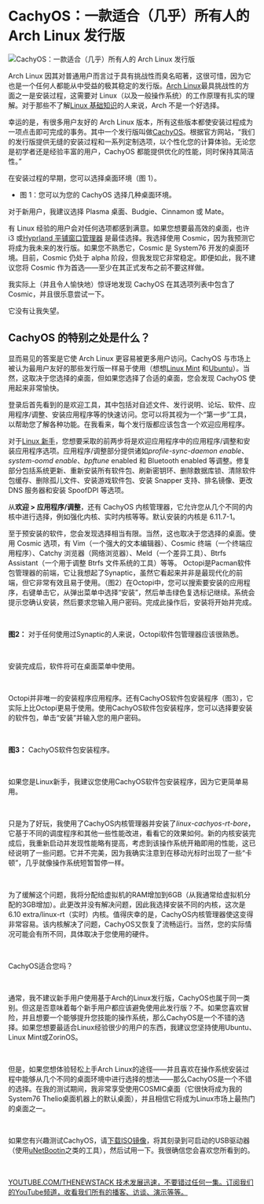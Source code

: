 # CachyOS：一款适合（几乎）所有人的 Arch Linux 发行版

![CachyOS：一款适合（几乎）所有人的 Arch Linux 发行版](https://cdn.thenewstack.io/media/2024/12/fc5cdb8e-cachyoshero-1024x628.jpg)

Arch Linux 因其对普通用户而言过于具有挑战性而臭名昭著，这很可惜，因为它也是一个任何人都能从中受益的极其稳定的发行版。[Arch Linux](https://archlinux.org/)最具挑战性的方面之一是安装过程，这需要对 Linux（以及一般操作系统）的工作原理有扎实的理解。对于那些不了解[Linux 基础知识](https://thenewstack.io/learning-linux-start-here/)的人来说，Arch 不是一个好选择。

幸运的是，有很多用户友好的 Arch Linux 版本，所有这些版本都使安装过程成为一项点击即可完成的事务。其中一个发行版叫做[CachyOS](https://cachyos.org/)。根据官方网站，“我们的发行版提供无缝的安装过程和一系列定制选项，以个性化您的计算体验。无论您是初学者还是经验丰富的用户，CachyOS 都能提供优化的性能，同时保持其简洁性。”

在安装过程的早期，您可以选择桌面环境（图 1）。

- 图 1：您可以为您的 CachyOS 选择几种桌面环境。

对于新用户，我建议选择 Plasma 桌面、Budgie、Cinnamon 或 Mate。

有 Linux 经验的用户会对任何选项都感到满意。如果您想要最高效的桌面，也许 i3 或[Hyprland 平铺窗口管理器](https://www.youtube.com/watch?v=wgajzUIZNh8) 是最佳选择。我选择使用 Cosmic，因为我预测它将成为我未来的发行版。如果您不熟悉它，Cosmic 是 System76 开发的桌面环境。目前，Cosmic 仍处于 alpha 阶段，但我发现它非常稳定。即便如此，我不建议您将 Cosmic 作为首选——至少在其正式发布之前不要这样做。

我实际上（并且令人愉快地）惊讶地发现 CachyOS 在其选项列表中包含了 Cosmic，并且很乐意尝试一下。

它没有让我失望。

## CachyOS 的特别之处是什么？

显而易见的答案是它使 Arch Linux 更容易被更多用户访问。CachyOS 与市场上被认为最用户友好的那些发行版一样易于使用（想想[Linux Mint](https://thenewstack.io/tutorial-install-linux-mint-on-a-windows-laptop-using-a-usb-stick/) 和[Ubuntu](https://thenewstack.io/10-reasons-to-choose-ubuntu-server-over-the-competition/)）。当然，这取决于您选择的桌面，但如果您选择了合适的桌面，您会发现 CachyOS 使用起来非常愉快。

登录后首先看到的是欢迎工具，其中包括对自述文件、发行说明、论坛、软件、应用程序/调整、安装应用程序等的快速访问。您可以将其视为一个“第一步”工具，以帮助您了解各种功能。在我看来，每个发行版都应该包含一个欢迎应用程序。

对于[Linux 新手](https://thenewstack.io/learning-linux-start-here/)，您想要采取的前两步将是欢迎应用程序中的应用程序/调整和安装应用程序选项。应用程序/调整部分提供诸如*profile-sync-daemon enable*、*system-oomd enable*、*bpftune* enabled 和 Bluetooth enabled 等调整。修复部分包括系统更新、重新安装所有软件包、刷新密钥环、删除数据库锁、清除软件包缓存、删除孤儿文件、安装游戏软件包、安装 Snapper 支持、排名镜像、更改 DNS 服务器和安装 SpoofDPI 等选项。

从**欢迎 > 应用程序/调整**，还有 CachyOS 内核管理器，它允许您从几个不同的内核中进行选择，例如强化内核、实时内核等等。默认安装的内核是 6.11.7-1。

至于预安装的软件，您会发现选择相当有限。当然，这也取决于您选择的桌面。使用 Cosmic 选项，有 Vim（一个强大的文本编辑器）、Cosmic 终端（一个终端应用程序）、Catchy 浏览器（网络浏览器）、Meld（一个差异工具）、Btrfs Assistant（一个用于调整 Btrfs 文件系统的工具）等等。
Octopi是Pacman软件包管理器的前端，它让我想起了Synaptic，虽然它看起来并非是最现代化的前端，但它非常有效且易于使用。（图2）在Octopi中，您可以搜索要安装的应用程序，右键单击它，从弹出菜单中选择“安装”，然后单击绿色复选标记继续。系统会提示您确认安装，然后要求您输入用户密码。完成此操作后，安装将开始并完成。

<br>

**图2：** 对于任何使用过Synaptic的人来说，Octopi软件包管理器应该很熟悉。

<br>

安装完成后，软件将可在桌面菜单中使用。

<br>

Octopi并非唯一的安装程序应用程序。还有CachyOS软件包安装程序（图3），它实际上比Octopi更易于使用。使用CachyOS软件包安装程序，您可以选择要安装的软件包，单击“安装”并输入您的用户密码。

<br>

**图3：** CachyOS软件包安装程序。

<br>

如果您是Linux新手，我建议您使用CachyOS软件包安装程序，因为它更简单易用。

<br>

只是为了好玩，我使用了CachyOS内核管理器并安装了*linux-cachyos-rt-bore*，它基于不同的调度程序和其他一些性能改进，看看它的效果如何。新的内核安装完成后，我重新启动并发现性能略有提高，考虑到该操作系统开箱即用的性能，这已经说明了一些问题。它并不完美，因为我确实注意到在移动光标时出现了一些“卡顿”，几乎就像操作系统短暂暂停一样。

<br>

为了缓解这个问题，我将分配给虚拟机的RAM增加到6GB（从我通常给虚拟机分配的3GB增加）。此更改并没有解决问题，因此我选择安装不同的内核，这次是6.10 extra/linux-rt（实时）内核。值得庆幸的是，CachyOS内核管理器使这变得非常容易。该内核解决了问题，CachyOS又恢复了流畅运行。当然，您的实际情况可能会有所不同，具体取决于您使用的硬件。


<br>

CachyOS适合您吗？

<br>

通常，我不建议新手用户使用基于Arch的Linux发行版，CachyOS也属于同一类别。但这是否意味着每个新手用户都应该避免使用此发行版？不。如果您喜欢冒险，并且想要一个能够提升您技能的操作系统，那么CachyOS是一个不错的选择。如果您想要最适合Linux经验很少的用户的东西，我建议您坚持使用Ubuntu、Linux Mint或ZorinOS。

<br>

但是，如果您想体验轻松上手Arch Linux的途径——并且喜欢在操作系统安装过程中能够从几个不同的桌面环境中进行选择的想法——那么CachyOS是一个不错的选择。在我的测试期间，我非常享受使用COSMIC桌面（它很快将成为我的System76 Thelio桌面机器上的默认桌面），并且相信它将成为Linux市场上最热门的桌面之一。

<br>

如果您有兴趣测试CachyOS，请[下载ISO镜像](https://cachyos.org)，将其刻录到可启动的USB驱动器（使用[uNetBootin](https://unetbootin.github.io/)之类的工具），然后试用一下。我很确信您会喜欢您所看到的。

<br>

[YOUTUBE.COM/THENEWSTACK 技术发展迅速，不要错过任何一集。订阅我们的YouTube频道，收看我们所有的播客、访谈、演示等等。](https://youtube.com/thenewstack?sub_confirmation=1)